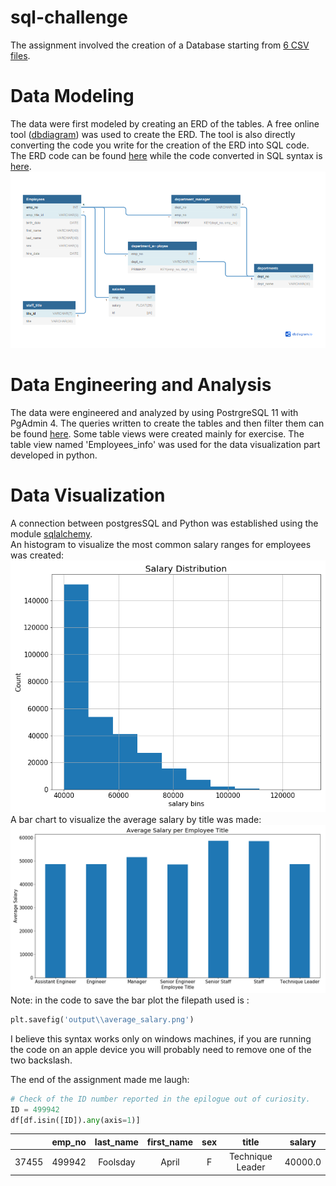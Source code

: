 # sql-challenge
The assignment involved the creation of a Database starting from [6 CSV files](./data).
# Data Modeling
The data were first modeled by creating an ERD of the tables. A free online tool ([dbdiagram](https://dbdiagram.io/home)) was used to create the ERD. The tool is also directly converting the code you write for the creation of the ERD into SQL code. The ERD code can be found [here](./employeeSQL/ERD_raw.sql) while the code converted in SQL syntax is [here](./employeeSQL/ERD.sql). \
![Employees_ERD](./employeeSQL/employees_ERD.png)
# Data Engineering and Analysis
The data were engineered and analyzed by using PostrgreSQL 11 with PgAdmin 4. The queries written to create the tables and then filter them can be found [here](./employeeSQL/queries.sql). Some table views were created mainly for exercise. The table view named 'Employees_info' was used for the data visualization part developed in python.
# Data Visualization
A connection between postgresSQL and Python was established using the module [sqlalchemy](https://docs.sqlalchemy.org/en/14/core/engines.html). \
An histogram to visualize the most common salary ranges for employees was created: \
![HISTOGRAM](./employeeSQL/output/histogram.png) \
A bar chart to visualize the average salary by title was made: \
![BARPLOT](./employeeSQL/output/average_salary.png) \
Note: in the code to save the bar plot the filepath used is :
```python
plt.savefig('output\\average_salary.png')
```
I believe this syntax works only on windows machines, if you are running the code on an apple device you will probably need to remove one of the two backslash.

The end of the assignment made me laugh:
```python
# Check of the ID number reported in the epilogue out of curiosity.
ID = 499942
df[df.isin([ID]).any(axis=1)]
```
|         | emp_no | last_name | first_name | sex | title            | salary |
| :-----: | :-:    | :-:       | :-:        | :-: |   :-:            | :-:    |
| 37455   | 499942 | Foolsday  | April      | F   | Technique Leader | 40000.0|

